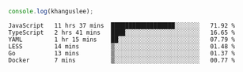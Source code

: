 ```js
console.log(khanguslee);
```

<!--START_SECTION:waka-->

```text
JavaScript   11 hrs 37 mins  ██████████████████░░░░░░░   71.92 %
TypeScript   2 hrs 41 mins   ████░░░░░░░░░░░░░░░░░░░░░   16.65 %
YAML         1 hr 15 mins    ██░░░░░░░░░░░░░░░░░░░░░░░   07.79 %
LESS         14 mins         ▒░░░░░░░░░░░░░░░░░░░░░░░░   01.48 %
Go           13 mins         ▒░░░░░░░░░░░░░░░░░░░░░░░░   01.37 %
Docker       7 mins          ▒░░░░░░░░░░░░░░░░░░░░░░░░   00.77 %
```

<!--END_SECTION:waka-->

<!--
**khanguslee/khanguslee** is a ✨ _special_ ✨ repository because its `README.md` (this file) appears on your GitHub profile.

Here are some ideas to get you started:

- 🔭 I’m currently working on ...
- 🌱 I’m currently learning ...
- 👯 I’m looking to collaborate on ...
- 🤔 I’m looking for help with ...
- 💬 Ask me about ...
- 📫 How to reach me: ...
- 😄 Pronouns: ...
- ⚡ Fun fact: ...
-->
